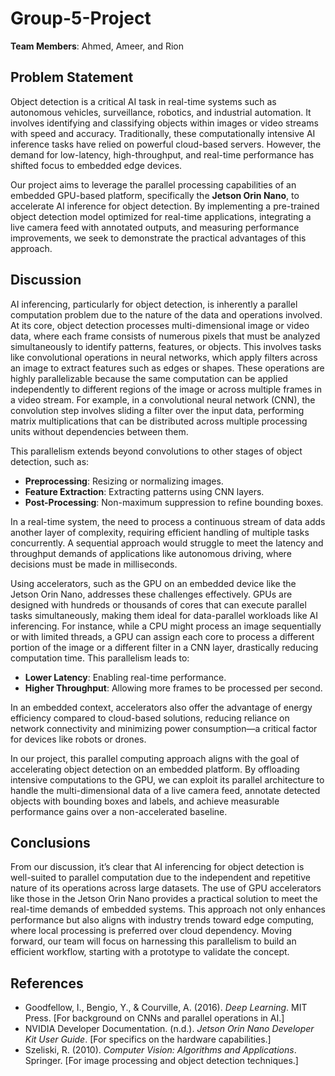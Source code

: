 # Group-5-Project

**Team Members**: Ahmed, Ameer, and Rion

## Problem Statement

Object detection is a critical AI task in real-time systems such as autonomous vehicles, surveillance, robotics, and industrial automation. It involves identifying and classifying objects within images or video streams with speed and accuracy. Traditionally, these computationally intensive AI inference tasks have relied on powerful cloud-based servers. However, the demand for low-latency, high-throughput, and real-time performance has shifted focus to embedded edge devices. 

Our project aims to leverage the parallel processing capabilities of an embedded GPU-based platform, specifically the **Jetson Orin Nano**, to accelerate AI inference for object detection. By implementing a pre-trained object detection model optimized for real-time applications, integrating a live camera feed with annotated outputs, and measuring performance improvements, we seek to demonstrate the practical advantages of this approach.

## Discussion

AI inferencing, particularly for object detection, is inherently a parallel computation problem due to the nature of the data and operations involved. At its core, object detection processes multi-dimensional image or video data, where each frame consists of numerous pixels that must be analyzed simultaneously to identify patterns, features, or objects. This involves tasks like convolutional operations in neural networks, which apply filters across an image to extract features such as edges or shapes. These operations are highly parallelizable because the same computation can be applied independently to different regions of the image or across multiple frames in a video stream. For example, in a convolutional neural network (CNN), the convolution step involves sliding a filter over the input data, performing matrix multiplications that can be distributed across multiple processing units without dependencies between them.

This parallelism extends beyond convolutions to other stages of object detection, such as:

- **Preprocessing**: Resizing or normalizing images.
- **Feature Extraction**: Extracting patterns using CNN layers.
- **Post-Processing**: Non-maximum suppression to refine bounding boxes.

In a real-time system, the need to process a continuous stream of data adds another layer of complexity, requiring efficient handling of multiple tasks concurrently. A sequential approach would struggle to meet the latency and throughput demands of applications like autonomous driving, where decisions must be made in milliseconds.

Using accelerators, such as the GPU on an embedded device like the Jetson Orin Nano, addresses these challenges effectively. GPUs are designed with hundreds or thousands of cores that can execute parallel tasks simultaneously, making them ideal for data-parallel workloads like AI inferencing. For instance, while a CPU might process an image sequentially or with limited threads, a GPU can assign each core to process a different portion of the image or a different filter in a CNN layer, drastically reducing computation time. This parallelism leads to:

- **Lower Latency**: Enabling real-time performance.
- **Higher Throughput**: Allowing more frames to be processed per second.

In an embedded context, accelerators also offer the advantage of energy efficiency compared to cloud-based solutions, reducing reliance on network connectivity and minimizing power consumption—a critical factor for devices like robots or drones.

In our project, this parallel computing approach aligns with the goal of accelerating object detection on an embedded platform. By offloading intensive computations to the GPU, we can exploit its parallel architecture to handle the multi-dimensional data of a live camera feed, annotate detected objects with bounding boxes and labels, and achieve measurable performance gains over a non-accelerated baseline.

## Conclusions

From our discussion, it’s clear that AI inferencing for object detection is well-suited to parallel computation due to the independent and repetitive nature of its operations across large datasets. The use of GPU accelerators like those in the Jetson Orin Nano provides a practical solution to meet the real-time demands of embedded systems. This approach not only enhances performance but also aligns with industry trends toward edge computing, where local processing is preferred over cloud dependency. Moving forward, our team will focus on harnessing this parallelism to build an efficient workflow, starting with a prototype to validate the concept.

## References

- Goodfellow, I., Bengio, Y., & Courville, A. (2016). *Deep Learning*. MIT Press. [For background on CNNs and parallel operations in AI.]
- NVIDIA Developer Documentation. (n.d.). *Jetson Orin Nano Developer Kit User Guide*. [For specifics on the hardware capabilities.]
- Szeliski, R. (2010). *Computer Vision: Algorithms and Applications*. Springer. [For image processing and object detection techniques.]
